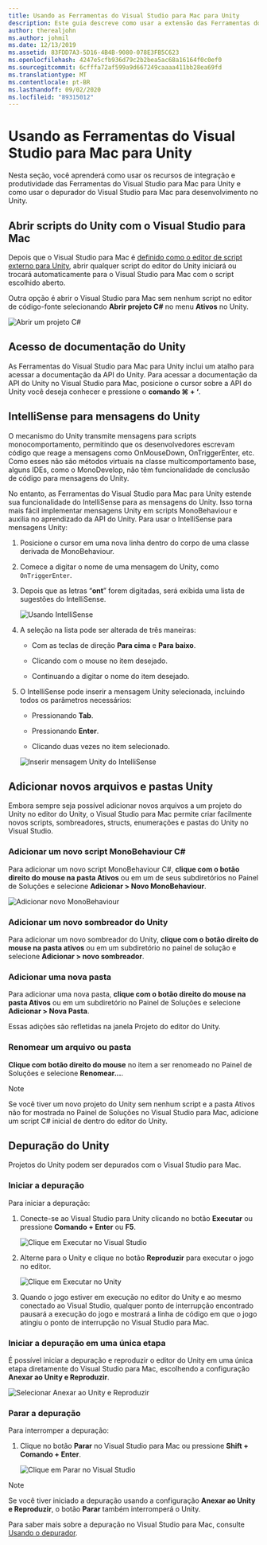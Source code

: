 ```yaml
---
title: Usando as Ferramentas do Visual Studio para Mac para Unity
description: Este guia descreve como usar a extensão das Ferramentas do Visual Studio para Mac para Unity
author: therealjohn
ms.author: johmil
ms.date: 12/13/2019
ms.assetid: 83FDD7A3-5D16-4B4B-9080-078E3FB5C623
ms.openlocfilehash: 4247e5cfb936d79c2b2bea5ac68a16164f0c0ef0
ms.sourcegitcommit: 6cfffa72af599a9d667249caaaa411bb28ea69fd
ms.translationtype: MT
ms.contentlocale: pt-BR
ms.lasthandoff: 09/02/2020
ms.locfileid: "89315012"
---
```

# <a name="using-visual-studio-for-mac-tools-for-unity"></a>Usando as Ferramentas do Visual Studio para Mac para Unity

Nesta seção, você aprenderá como usar os recursos de integração e produtividade das Ferramentas do Visual Studio para Mac para Unity e como usar o depurador do Visual Studio para Mac para desenvolvimento no Unity.

## <a name="opening-unity-scripts-in-visual-studio-for-mac"></a>Abrir scripts do Unity com o Visual Studio para Mac

Depois que o Visual Studio para Mac é [definido como o editor de script externo para Unity](setup-vsmac-tools-unity.md#configure-unity-for-use-with-visual-studio-for-mac), abrir qualquer script do editor do Unity iniciará ou trocará automaticamente para o Visual Studio para Mac com o script escolhido aberto.

Outra opção é abrir o Visual Studio para Mac sem nenhum script no editor de código-fonte selecionando **Abrir projeto C#** no menu **Ativos** no Unity.

![Abrir um projeto C#](media/using-vsmac-tools-unity-image1.png)

## <a name="unity-documentation-access"></a>Acesso de documentação do Unity

As Ferramentas do Visual Studio para Mac para Unity inclui um atalho para acessar a documentação da API do Unity. Para acessar a documentação da API do Unity no Visual Studio para Mac, posicione o cursor sobre a API do Unity você deseja conhecer e pressione o **comando ⌘ + ‘**.

## <a name="intellisense-for-unity-messages"></a>IntelliSense para mensagens do Unity
O mecanismo do Unity transmite mensagens para scripts monocomportamento, permitindo que os desenvolvedores escrevam código que reage a mensagens como OnMouseDown, OnTriggerEnter, etc. Como esses não são métodos virtuais na classe multicomportamento base, alguns IDEs, como o MonoDevelop, não têm funcionalidade de conclusão de código para mensagens do Unity.

No entanto, as Ferramentas do Visual Studio para Mac para Unity estende sua funcionalidade do IntelliSense para as mensagens do Unity. Isso torna mais fácil implementar mensagens Unity em scripts MonoBehaviour e auxilia no aprendizado da API do Unity. Para usar o IntelliSense para mensagens Unity:

1. Posicione o cursor em uma nova linha dentro do corpo de uma classe derivada de MonoBehaviour.

2. Comece a digitar o nome de uma mensagem do Unity, como `OnTriggerEnter`.

3. Depois que as letras “**ont**” forem digitadas, será exibida uma lista de sugestões do IntelliSense.

   ![Usando IntelliSense](media/using-vsmac-tools-unity-image2.png)

4. A seleção na lista pode ser alterada de três maneiras:

   * Com as teclas de direção **Para cima** e **Para baixo**.

   * Clicando com o mouse no item desejado.

   * Continuando a digitar o nome do item desejado.

5. O IntelliSense pode inserir a mensagem Unity selecionada, incluindo todos os parâmetros necessários:

   * Pressionando **Tab**.

   * Pressionando **Enter**.

   * Clicando duas vezes no item selecionado.

   ![Inserir mensagem Unity do IntelliSense](media/using-vsmac-tools-unity-image3.png)

## <a name="adding-new-unity-files-and-folders"></a>Adicionar novos arquivos e pastas Unity

Embora sempre seja possível adicionar novos arquivos a um projeto do Unity no editor do Unity, o Visual Studio para Mac permite criar facilmente novos scripts, sombreadores, structs, enumerações e pastas do Unity no Visual Studio.

### <a name="add-a-new-c-monobehaviour-script"></a>Adicionar um novo script MonoBehaviour C#

Para adicionar um novo script MonoBehaviour C#, **clique com o botão direito do mouse na pasta Ativos** ou em um de seus subdiretórios no Painel de Soluções e selecione **Adicionar > Novo MonoBehaviour**.

![Adicionar novo MonoBehaviour](media/using-vsmac-tools-unity-image4.png)

### <a name="add-a-new-unity-shader"></a>Adicionar um novo sombreador do Unity

Para adicionar um novo sombreador do Unity, **clique com o botão direito do mouse na pasta ativos** ou em um subdiretório no painel de solução e selecione **Adicionar > novo sombreador**.

### <a name="add-a-new-folder"></a>Adicionar uma nova pasta

Para adicionar uma nova pasta, **clique com o botão direito do mouse na pasta Ativos** ou em um subdiretório no Painel de Soluções e selecione **Adicionar > Nova Pasta**.

Essas adições são refletidas na janela Projeto do editor do Unity.

### <a name="to-rename-a-file-or-folder"></a>Renomear um arquivo ou pasta
**Clique com botão direito do mouse** no item a ser renomeado no Painel de Soluções e selecione **Renomear...**.

> [!NOTE]
> Se você tiver um novo projeto do Unity sem nenhum script e a pasta Ativos não for mostrada no Painel de Soluções no Visual Studio para Mac, adicione um script C# inicial de dentro do editor do Unity.

## <a name="unity-debugging"></a>Depuração do Unity

Projetos do Unity podem ser depurados com o Visual Studio para Mac.

### <a name="start-debugging"></a>Iniciar a depuração

Para iniciar a depuração:

1. Conecte-se ao Visual Studio para Unity clicando no botão **Executar** ou pressione **Comando + Enter** ou **F5**.

   ![Clique em Executar no Visual Studio](media/using-vsmac-tools-unity-image5.png)

2. Alterne para o Unity e clique no botão **Reproduzir** para executar o jogo no editor.

   ![Clique em Executar no Unity](media/using-vsmac-tools-unity-image6.png)

3. Quando o jogo estiver em execução no editor do Unity e ao mesmo conectado ao Visual Studio, qualquer ponto de interrupção encontrado pausará a execução do jogo e mostrará a linha de código em que o jogo atingiu o ponto de interrupção no Visual Studio para Mac.

### <a name="start-debugging-in-a-single-step"></a>Iniciar a depuração em uma única etapa

É possível iniciar a depuração e reproduzir o editor do Unity em uma única etapa diretamente do Visual Studio para Mac, escolhendo a configuração **Anexar ao Unity e Reproduzir**.

![Selecionar Anexar ao Unity e Reproduzir](media/using-vsmac-tools-unity-image8.png)

### <a name="stop-debugging"></a>Parar a depuração

Para interromper a depuração:

1. Clique no botão **Parar** no Visual Studio para Mac ou pressione **Shift + Comando + Enter**.

   ![Clique em Parar no Visual Studio](media/using-vsmac-tools-unity-image7.png)

> [!NOTE]
> Se você tiver iniciado a depuração usando a configuração **Anexar ao Unity e Reproduzir**, o botão **Parar** também interromperá o Unity.

Para saber mais sobre a depuração no Visual Studio para Mac, consulte [Usando o depurador](debugging.md).
